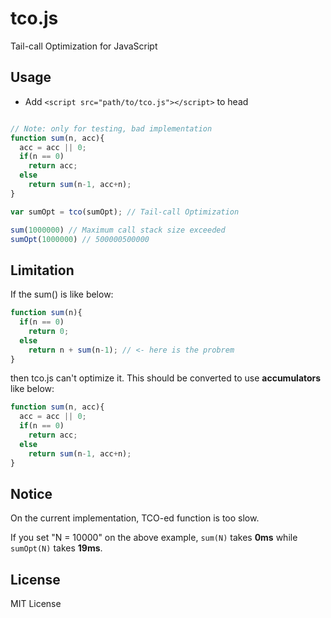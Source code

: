 # tco.js

Tail-call Optimization for JavaScript

## Usage

- Add `<script src="path/to/tco.js"></script>` to head

```javascript

// Note: only for testing, bad implementation 
function sum(n, acc){
  acc = acc || 0;
  if(n == 0)
    return acc;
  else
    return sum(n-1, acc+n);
}

var sumOpt = tco(sumOpt); // Tail-call Optimization

sum(1000000) // Maximum call stack size exceeded
sumOpt(1000000) // 500000500000
```

## Limitation

If the sum() is like below:

```javascript
function sum(n){
  if(n == 0)
    return 0;
  else
    return n + sum(n-1); // <- here is the probrem
}
```

then tco.js can't optimize it. This should be converted to use **accumulators** like below:

```javascript
function sum(n, acc){
  acc = acc || 0;
  if(n == 0)
    return acc;
  else
    return sum(n-1, acc+n);
}
```

## Notice

On the current implementation, TCO-ed function is too slow.

If you set "N = 10000" on the above example, `sum(N)` takes **0ms** while `sumOpt(N)` takes **19ms**.

## License

MIT License
